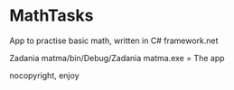 # MathTasks
App to practise basic math, written in C# framework.net 

Zadania matma/bin/Debug/Zadania matma.exe = The app

nocopyright, enjoy

